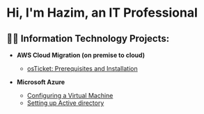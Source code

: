 <h1>Hi, I'm Hazim, an IT Professional

<h2>👨‍💻 Information Technology Projects:</h2>

- <b>AWS Cloud Migration (on premise to cloud) </b>
  - [osTicket: Prerequisites and Installation](https://github.com/hazim2016/osticket-prereqs)
  
- <b>Microsoft Azure</b>
  - [Configuring a Virtual Machine](https://github.com/hazim2016/configure-vm)
  - [Setting up Active directory](https://github.com/hazim2016/settingup-ad)
